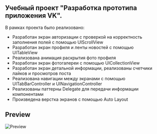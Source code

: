 ## Учебный проект "Разработка прототипа приложения VK".
В рамках проекта было реализовано:
- Разработан экран авторизации с проверкой на корректность заполнения полей с помощью UIScrollView
- Разработан экран профиля и ленты новостей с помощью UITableView
- Реализована анимация раскрытия фото профиля
- Разработан экран фотогалереи с помощью UICollectionView
- Разработан экран детальной информации, реализованы счетчики лайков и просмотров поста
- Реализована навигации между экранами с помощью UITabBarController и UINavigationController
- Реализованы паттерны Delegate для передачи информации компонентами
- Произведена верстка экранов с помощью Auto Layout

## Preview
![Preview](https://github.com/discoclash/ios-homeworks/blob/master/Preview.gif)

